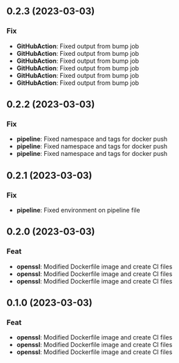 ## 0.2.3 (2023-03-03)

### Fix

- **GitHubAction**: Fixed output from bump job
- **GitHubAction**: Fixed output from bump job
- **GitHubAction**: Fixed output from bump job
- **GitHubAction**: Fixed output from bump job
- **GitHubAction**: Fixed output from bump job
- **GitHubAction**: Fixed output from bump job

## 0.2.2 (2023-03-03)

### Fix

- **pipeline**: Fixed namespace and tags for docker push
- **pipeline**: Fixed namespace and tags for docker push
- **pipeline**: Fixed namespace and tags for docker push

## 0.2.1 (2023-03-03)

### Fix

- **pipeline**: Fixed environment on pipeline file

## 0.2.0 (2023-03-03)

### Feat

- **openssl**: Modified Dockerfile image and create CI files
- **openssl**: Modified Dockerfile image and create CI files
- **openssl**: Modified Dockerfile image and create CI files

## 0.1.0 (2023-03-03)

### Feat

- **openssl**: Modified Dockerfile image and create CI files
- **openssl**: Modified Dockerfile image and create CI files
- **openssl**: Modified Dockerfile image and create CI files
